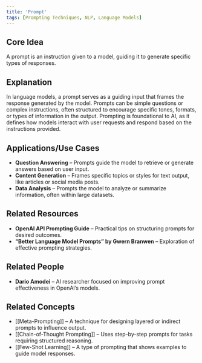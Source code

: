 ```yaml
---
title: 'Prompt'
tags: [Prompting Techniques, NLP, Language Models]
---
```

## Core Idea
A prompt is an instruction given to a model, guiding it to generate specific types of responses.

## Explanation
In language models, a prompt serves as a guiding input that frames the response generated by the model. Prompts can be simple questions or complex instructions, often structured to encourage specific tones, formats, or types of information in the output. Prompting is foundational to AI, as it defines how models interact with user requests and respond based on the instructions provided.

## Applications/Use Cases
- **Question Answering** – Prompts guide the model to retrieve or generate answers based on user input.
- **Content Generation** – Frames specific topics or styles for text output, like articles or social media posts.
- **Data Analysis** – Prompts the model to analyze or summarize information, often within large datasets.

## Related Resources
- **OpenAI API Prompting Guide** – Practical tips on structuring prompts for desired outcomes.
- **“Better Language Model Prompts” by Gwern Branwen** – Exploration of effective prompting strategies.

## Related People
- **Dario Amodei** – AI researcher focused on improving prompt effectiveness in OpenAI’s models.

## Related Concepts
- [[Meta-Prompting]] – A technique for designing layered or indirect prompts to influence output.
- [[Chain-of-Thought Prompting]] – Uses step-by-step prompts for tasks requiring structured reasoning.
- [[Few-Shot Learning]] – A type of prompting that shows examples to guide model responses.